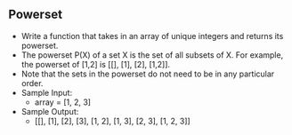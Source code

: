 ## Powerset

- Write a function that takes in an array of unique integers and returns its powerset.
- The powerset P(X) of a set X is the set of all subsets of X. For example, the powerset of [1,2] is [[], [1], [2], [1,2]].
- Note that the sets in the powerset do not need to be in any particular order.  
- Sample Input:
  * array = [1, 2, 3]
- Sample Output:
  * [[], [1], [2], [3], [1, 2], [1, 3], [2, 3], [1, 2, 3]]